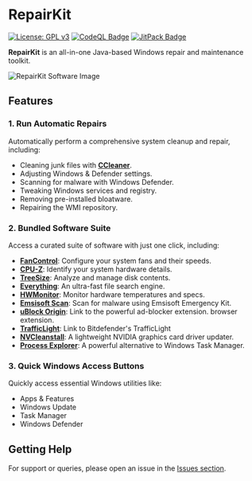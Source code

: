 # RepairKit

[![License: GPL v3](https://img.shields.io/badge/License-GPLv3-blue.svg)](https://www.gnu.org/licenses/gpl-3.0)
[![CodeQL Badge](https://github.com/Foulest/RepairKit/actions/workflows/codeql.yml/badge.svg)](https://github.com/Foulest/RepairKit/actions/workflows/codeql.yml)
[![JitPack Badge](https://jitpack.io/v/Foulest/RepairKit.svg)](https://jitpack.io/#Foulest/RepairKit)

**RepairKit** is an all-in-one Java-based Windows repair and maintenance toolkit.

![RepairKit Software Image](https://i.imgur.com/lZhBpMo.png)

## Features

### 1. **Run Automatic Repairs**

Automatically perform a comprehensive system cleanup and repair, including:

- Cleaning junk files with **[CCleaner](https://ccleaner.com)**.
- Adjusting Windows & Defender settings.
- Scanning for malware with Windows Defender.
- Tweaking Windows services and registry.
- Removing pre-installed bloatware.
- Repairing the WMI repository.

### 2. **Bundled Software Suite**

Access a curated suite of software with just one click, including:

- **[FanControl](https://getfancontrol.com)**: Configure your system fans and their speeds.
- **[CPU-Z](https://cpuid.com/softwares/cpu-z.html)**: Identify your system hardware details.
- **[TreeSize](https://jam-software.com/treesize_free)**: Analyze and manage disk contents.
- **[Everything](https://voidtools.com)**: An ultra-fast file search engine.
- **[HWMonitor](https://cpuid.com/softwares/hwmonitor.html)**: Monitor hardware temperatures and specs.
- **[Emsisoft Scan](https://emsisoft.com/en/home/emergency-kit)**: Scan for malware using Emsisoft Emergency Kit.
- **[uBlock Origin](https://ublockorigin.com)**: Link to the powerful ad-blocker extension.
  browser extension.
- **[TrafficLight](https://bitdefender.com/solutions/trafficlight.html)**: Link to Bitdefender's TrafficLight
- **[NVCleanstall](https://techpowerup.com/download/techpowerup-nvcleanstall)**: A lightweight NVIDIA graphics card
  driver updater.
- **[Process Explorer](https://learn.microsoft.com/en-us/sysinternals/downloads/process-explorer)**: A powerful
  alternative to Windows Task Manager.

### 3. **Quick Windows Access Buttons**

Quickly access essential Windows utilities like:

- Apps & Features
- Windows Update
- Task Manager
- Windows Defender

## Getting Help

For support or queries, please open an issue in the [Issues section](https://github.com/Foulest/RepairKit/issues).
